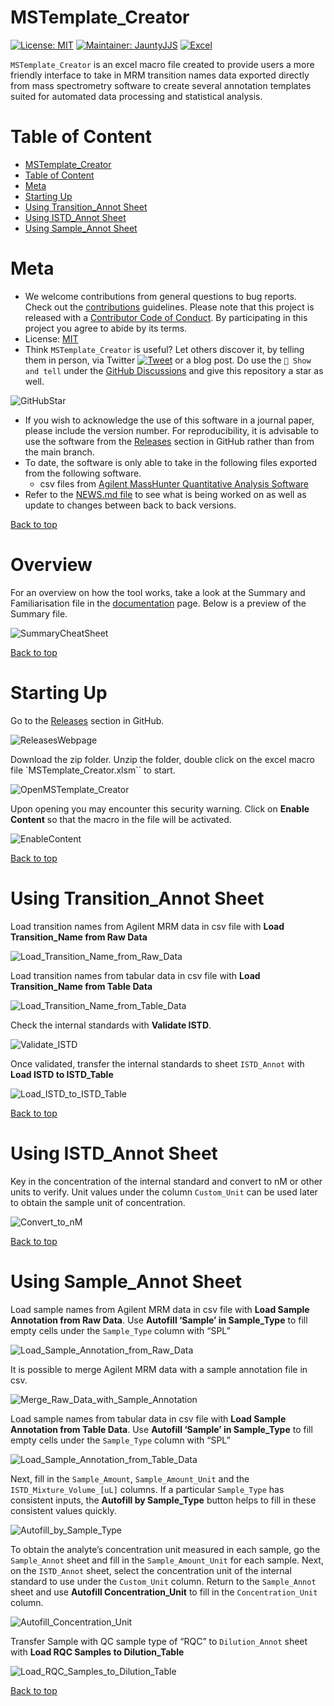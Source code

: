 # MSTemplate_Creator

<!-- badges: start -->

[![License:
MIT](https://img.shields.io/badge/License-MIT-yellow.svg)](https://github.com/SLINGhub/MSTemplate_Creator/blob/main/LICENSE.md)
[![Maintainer:
JauntyJJS](https://img.shields.io/badge/Maintainer-JauntyJJS-blue.svg)](https://github.com/JauntyJJS)
[![Excel](https://img.shields.io/badge/Excel-2019%2064%20bit-brightgreen)](https://www.microsoft.com/en-sg/microsoft-365/excel)
<!-- badges: end -->

`MSTemplate_Creator` is an excel macro file created to provide users a
more friendly interface to take in MRM transition names data exported
directly from mass spectrometry software to create several annotation
templates suited for automated data processing and statistical analysis.

# Table of Content

-   [MSTemplate_Creator](#mstemplate_creator)
-   [Table of Content](#table-of-content)
-   [Meta](#meta)
-   [Starting Up](#starting-up)
-   [Using Transition_Annot Sheet](#using-transition_annot-sheet)
-   [Using ISTD_Annot Sheet](#using-istd_annot-sheet)
-   [Using Sample_Annot Sheet](#using-sample_annot-sheet)

# Meta

-   We welcome contributions from general questions to bug reports.
    Check out the [contributions](CONTRIBUTING.md) guidelines. Please
    note that this project is released with a [Contributor Code of
    Conduct](https://www.contributor-covenant.org/version/2/0/code_of_conduct/).
    By participating in this project you agree to abide by its terms.
-   License:
    [MIT](https://github.com/SLINGhub/MSTemplate_Creator/blob/main/LICENSE.md)
-   Think `MSTemplate_Creator` is useful? Let others discover it, by
    telling them in person, via Twitter
    [![Tweet](https://img.shields.io/twitter/url/http/shields.io.svg?style=social)](https://twitter.com/LOGIN)
    or a blog post. Do use the `🙌 Show and tell` under the [GitHub
    Discussions](https://github.com/SLINGhub/MSTemplate_Creator/discussions)
    and give this repository a star as well.

![GitHubStar](figures/GitHubStar.JPG)

-   If you wish to acknowledge the use of this software in a journal
    paper, please include the version number. For reproducibility, it is
    advisable to use the software from the
    [Releases](https://github.com/SLINGhub/MSTemplate_Creator/releases)
    section in GitHub rather than from the main branch.
-   To date, the software is only able to take in the following files
    exported from the following software.
    -   csv files from [Agilent MassHunter Quantitative Analysis
        Software](https://www.agilent.com/en/product/software-informatics/mass-spectrometry-software/data-analysis/quantitative-analysis)
-   Refer to the [NEWS.md
    file](https://github.com/SLINGhub/MSTemplate_Creator/blob/main/NEWS.md)
    to see what is being worked on as well as update to changes between
    back to back versions.

[Back to
top](https://github.com/SLINGhub/MSTemplate_Creator#mstemplate_creator)

# Overview

For an overview on how the tool works, take a look at the Summary and
Familiarisation file in the
[documentation](https://github.com/SLINGhub/MSTemplate_Creator/tree/main/docs)
page. Below is a preview of the Summary file.

![SummaryCheatSheet](figures/SummaryCheatSheet.JPG)

[Back to
top](https://github.com/SLINGhub/MSTemplate_Creator#mstemplate_creator)

# Starting Up

Go to the
[Releases](https://github.com/SLINGhub/MSTemplate_Creator/releases)
section in GitHub.

![ReleasesWebpage](figures/ReleasesWebpage.JPG)

Download the zip folder. Unzip the folder, double click on the excel
macro file \`MSTemplate_Creator.xlsm\`\` to start.

![OpenMSTemplate_Creator](figures/OpenMSTemplate_Creator.JPG)

Upon opening you may encounter this security warning. Click on **Enable
Content** so that the macro in the file will be activated.

![EnableContent](figures/EnableContentWarning.jpg)

[Back to
top](https://github.com/SLINGhub/MSTemplate_Creator#mstemplate_creator)

# Using Transition_Annot Sheet

Load transition names from Agilent MRM data in csv file with **Load
Transition_Name from Raw Data**

![Load_Transition_Name_from_Raw_Data](figures/Load_Transition_Name_from_Raw_Data.gif)

Load transition names from tabular data in csv file with **Load
Transition_Name from Table Data**

![Load_Transition_Name_from_Table_Data](figures/Load_Transition_Name_from_Table_Data.gif)

Check the internal standards with **Validate ISTD**.

![Validate_ISTD](figures/Validate_ISTD.gif)

Once validated, transfer the internal standards to sheet `ISTD_Annot`
with **Load ISTD to ISTD_Table**

![Load_ISTD_to_ISTD_Table](figures/Load_ISTD_to_ISTD_Table.gif)

[Back to
top](https://github.com/SLINGhub/MSTemplate_Creator#mstemplate_creator)

# Using ISTD_Annot Sheet

Key in the concentration of the internal standard and convert to nM or
other units to verify. Unit values under the column `Custom_Unit` can be
used later to obtain the sample unit of concentration.

![Convert_to_nM](figures/Convert_to_nM.gif)

[Back to
top](https://github.com/SLINGhub/MSTemplate_Creator#mstemplate_creator)

# Using Sample_Annot Sheet

Load sample names from Agilent MRM data in csv file with **Load Sample
Annotation from Raw Data**. Use **Autofill ‘Sample’ in Sample_Type** to
fill empty cells under the `Sample_Type` column with “SPL”

![Load_Sample_Annotation_from_Raw_Data](figures/Load_Sample_Annotation_from_Raw_Data.gif)

It is possible to merge Agilent MRM data with a sample annotation file
in csv.

![Merge_Raw_Data_with_Sample_Annotation](figures/Merge_Raw_Data_with_Sample_Annotation.gif)

Load sample names from tabular data in csv file with **Load Sample
Annotation from Table Data**. Use **Autofill ‘Sample’ in Sample_Type**
to fill empty cells under the `Sample_Type` column with “SPL”

![Load_Sample_Annotation_from_Table_Data](figures/Load_Sample_Annotation_from_Table_Data.gif)

Next, fill in the `Sample_Amount`, `Sample_Amount_Unit` and the
`ISTD_Mixture_Volume_[uL]` columns. If a particular `Sample_Type` has
consistent inputs, the **Autofill by Sample_Type** button helps to fill
in these consistent values quickly.

![Autofill_by_Sample_Type](figures/Autofill_by_Sample_Type.gif)

To obtain the analyte’s concentration unit measured in each sample, go
the `Sample_Annot` sheet and fill in the `Sample_Amount_Unit` for each
sample. Next, on the `ISTD_Annot` sheet, select the concentration unit
of the internal standard to use under the `Custom_Unit` column. Return
to the `Sample_Annot` sheet and use **Autofill Concentration_Unit** to
fill in the `Concentration_Unit` column.

![Autofill_Concentration_Unit](figures/Autofill_Concentration_Unit.gif)

Transfer Sample with QC sample type of “RQC” to `Dilution_Annot` sheet
with **Load RQC Samples to Dilution_Table**

![Load_RQC_Samples_to_Dilution_Table](figures/Load_RQC_Samples_to_Dilution_Table.gif)

[Back to
top](https://github.com/SLINGhub/MSTemplate_Creator#mstemplate_creator)
